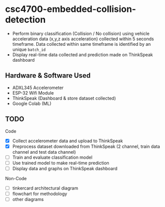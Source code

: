 # csc4700-embedded-collision-detection
- Perform binary classification (Collision / No collision) using vehicle acceleration data (x,y,z axis acceleration) collected within 5 seconds timeframe. Data collected within same timeframe is identified by an unique `batch_id`
- Display real-time data collected and prediction made on ThinkSpeak dashboard

## Hardware & Software Used
- ADXL345 Accelerometer
- ESP-32 Wifi Module
- ThinkSpeak (Dashboard & store dataset collected)
- Google Colab (ML)

## TODO
Code
- [x] Collect accelerometer data and upload to ThinkSpeak
- [x] Preprocess dataset downloaded from ThinkSpeak (2 channel, train data channel and test data channel)
- [ ] Train and evaluate classification model
- [ ] Use trained model to make real-time prediction
- [ ] Display data and graphs on ThinkSpeak dashboard

Non-Code
- [ ] tinkercard architectural diagram
- [ ] flowchart for methodology
- [ ] other diagrams